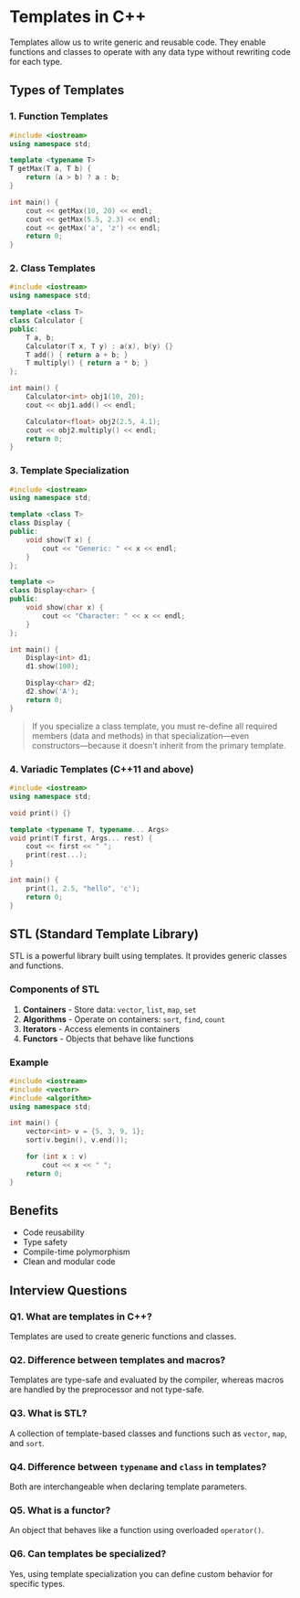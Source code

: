 # Templates in C++

Templates allow us to write generic and reusable code. They enable functions and classes to operate with any data type without rewriting code for each type.

## Types of Templates

### 1. Function Templates

```cpp
#include <iostream>
using namespace std;

template <typename T>
T getMax(T a, T b) {
    return (a > b) ? a : b;
}

int main() {
    cout << getMax(10, 20) << endl;
    cout << getMax(5.5, 2.3) << endl;
    cout << getMax('a', 'z') << endl;
    return 0;
}
```

### 2. Class Templates

```cpp
#include <iostream>
using namespace std;

template <class T>
class Calculator {
public:
    T a, b;
    Calculator(T x, T y) : a(x), b(y) {}
    T add() { return a + b; }
    T multiply() { return a * b; }
};

int main() {
    Calculator<int> obj1(10, 20);
    cout << obj1.add() << endl;

    Calculator<float> obj2(2.5, 4.1);
    cout << obj2.multiply() << endl;
    return 0;
}
```

### 3. Template Specialization

```cpp
#include <iostream>
using namespace std;

template <class T>
class Display {
public:
    void show(T x) {
        cout << "Generic: " << x << endl;
    }
};

template <>
class Display<char> {
public:
    void show(char x) {
        cout << "Character: " << x << endl;
    }
};

int main() {
    Display<int> d1;
    d1.show(100);

    Display<char> d2;
    d2.show('A');
    return 0;
}
```

> If you specialize a class template, you must re-define all required members (data and methods) in that specialization—even constructors—because it doesn't inherit from the primary template.

### 4. Variadic Templates (C++11 and above)

```cpp
#include <iostream>
using namespace std;

void print() {}

template <typename T, typename... Args>
void print(T first, Args... rest) {
    cout << first << " ";
    print(rest...);
}

int main() {
    print(1, 2.5, "hello", 'c');
    return 0;
}
```

## STL (Standard Template Library)

STL is a powerful library built using templates. It provides generic classes and functions.

### Components of STL

1. **Containers** - Store data: `vector`, `list`, `map`, `set`
2. **Algorithms** - Operate on containers: `sort`, `find`, `count`
3. **Iterators** - Access elements in containers
4. **Functors** - Objects that behave like functions

### Example

```cpp
#include <iostream>
#include <vector>
#include <algorithm>
using namespace std;

int main() {
    vector<int> v = {5, 3, 9, 1};
    sort(v.begin(), v.end());

    for (int x : v)
        cout << x << " ";
    return 0;
}
```

## Benefits

- Code reusability
- Type safety
- Compile-time polymorphism
- Clean and modular code

## Interview Questions

### Q1. What are templates in C++?

Templates are used to create generic functions and classes.

### Q2. Difference between templates and macros?

Templates are type-safe and evaluated by the compiler, whereas macros are handled by the preprocessor and not type-safe.

### Q3. What is STL?

A collection of template-based classes and functions such as `vector`, `map`, and `sort`.

### Q4. Difference between `typename` and `class` in templates?

Both are interchangeable when declaring template parameters.

### Q5. What is a functor?

An object that behaves like a function using overloaded `operator()`.

### Q6. Can templates be specialized?

Yes, using template specialization you can define custom behavior for specific types.
